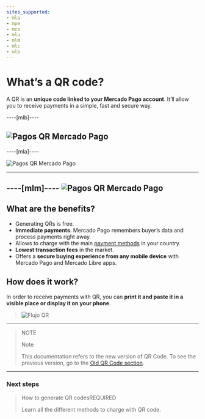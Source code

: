 ```yaml
---
sites_supported:
- mla
- mpe
- mco
- mlu
- mlm
- mlc
- mlb
---
```



# What’s a QR code?

A QR is an **unique code linked to your Mercado Pago account**. It’ll allow you to receive payments in a simple, fast and secure way.

----[mlb]----

![Pagos QR Mercado Pago](/images/qr_mla2.es.png)
------------
----[mla]----

![Pagos QR Mercado Pago](/images/qr_mla2.es.png)

------------
----[mlm]----
![Pagos QR Mercado Pago](/images/qr_mla2.es.png)
------------

## What are the benefits?

* Generating QRs is free.
* **Immediate payments**. Mercado Pago remembers buyer’s data and process payments right away.
* Allows to charge with the main [payment methods](https://www.mercadopago.com.ar/ayuda/medios-de-pago-cuotas-promociones_264) in your country. 
* **Lowest transaction fees** in the market.
* Offers a **secure buying experience from any mobile device** with Mercado Pago and Mercado Libre apps.

## How does it work?

In order to receive payments with QR, you can **print it and paste it in a visible place or display it on your phone**.

> ![Flujo QR](/images/qr_flujo.en.png)

---

> NOTE
> 
> Note
> 
> This documentation refers to the new version of QR Code. To see the previous version, go to the [Old QR Code section](https://www.mercadopago.com.ar/developers/en/guides/qr-code-legacy/introduction/).

---
### Next steps

<div>
<a href="https://www.mercadopago.com.ar/developers/en/guides/qr-code/general-considerations/integrations/" style="text-decoration:none;color:inherit">
<blockquote class="next-step-card next-step-card-left">
<p class="card-note-title">How to generate QR codes<span class="card-status-tag card-status-tag-required">REQUIRED</span></p>
<p>Learn all the different methods to charge with QR code.</p>
</blockquote>
</a>
</div>
<br/>
<br/>
<br/>
<br/>
<br/>
<br/>
<br/>
